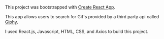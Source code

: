 This project was bootstrapped with [Create React App](https://github.com/facebookincubator/create-react-app).

This app allows users to search for Gif's provided by a third party api called [Giphy](https://developers.giphy.com/docs/).

I used React.js, Javascript, HTML, CSS, and Axios to build this project.
